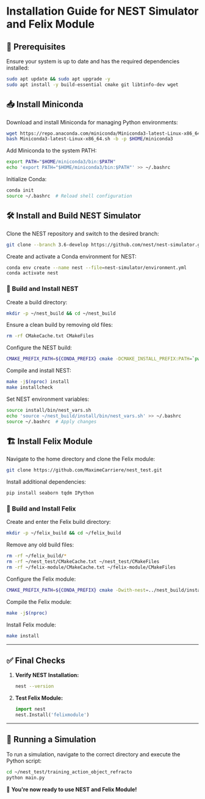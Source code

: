 # Installation Guide for NEST Simulator and Felix Module

## 📌 Prerequisites
Ensure your system is up to date and has the required dependencies installed:

```bash
sudo apt update && sudo apt upgrade -y
sudo apt install -y build-essential cmake git libtinfo-dev wget
```

## 📥 Install Miniconda

Download and install Miniconda for managing Python environments:

```bash
wget https://repo.anaconda.com/miniconda/Miniconda3-latest-Linux-x86_64.sh
bash Miniconda3-latest-Linux-x86_64.sh -b -p $HOME/miniconda3
```

Add Miniconda to the system PATH:

```bash
export PATH="$HOME/miniconda3/bin:$PATH"
echo 'export PATH="$HOME/miniconda3/bin:$PATH"' >> ~/.bashrc
```

Initialize Conda:

```bash
conda init
source ~/.bashrc  # Reload shell configuration
```

## 🛠 Install and Build NEST Simulator

Clone the NEST repository and switch to the desired branch:

```bash
git clone --branch 3.6-develop https://github.com/nest/nest-simulator.git
```

Create and activate a Conda environment for NEST:

```bash
conda env create --name nest --file=nest-simulator/environment.yml  
conda activate nest
```

### 🔧 Build and Install NEST

Create a build directory:

```bash
mkdir -p ~/nest_build && cd ~/nest_build
```

Ensure a clean build by removing old files:

```bash
rm -rf CMakeCache.txt CMakeFiles
```

Configure the NEST build:

```bash
CMAKE_PREFIX_PATH=${CONDA_PREFIX} cmake -DCMAKE_INSTALL_PREFIX:PATH=`pwd`/install ~/nest-simulator
```

Compile and install NEST:

```bash
make -j$(nproc) install
make installcheck
```

Set NEST environment variables:

```bash
source install/bin/nest_vars.sh
echo 'source ~/nest_build/install/bin/nest_vars.sh' >> ~/.bashrc
source ~/.bashrc  # Apply changes
```

## 🏗 Install Felix Module

Navigate to the home directory and clone the Felix module:

```bash
git clone https://github.com/MaximeCarriere/nest_test.git
```

Install additional dependencies:

```bash
pip install seaborn tqdm IPython
```

### 🔧 Build and Install Felix

Create and enter the Felix build directory:

```bash
mkdir -p ~/felix_build && cd ~/felix_build
```

Remove any old build files:

```bash
rm -rf ~/felix_build/*
rm -rf ~/nest_test/CMakeCache.txt ~/nest_test/CMakeFiles
rm -rf ~/felix-module/CMakeCache.txt ~/felix-module/CMakeFiles

```

Configure the Felix module:

```bash
CMAKE_PREFIX_PATH=${CONDA_PREFIX} cmake -Dwith-nest=../nest_build/install/bin/nest-config ../nest_test
```

Compile the Felix module:

```bash
make -j$(nproc)
```

Install Felix module:

```bash
make install
```

---

## ✅ **Final Checks**

1. **Verify NEST Installation:**
   ```bash
   nest --version
   ```
2. **Test Felix Module:**
   ```python
   import nest
   nest.Install('felixmodule')
   ```

---

## 🌟 **Running a Simulation**

To run a simulation, navigate to the correct directory and execute the Python script:

```bash
cd ~/nest_test/training_action_object_refracto
python main.py
```

🚀 **You're now ready to use NEST and Felix Module!**


